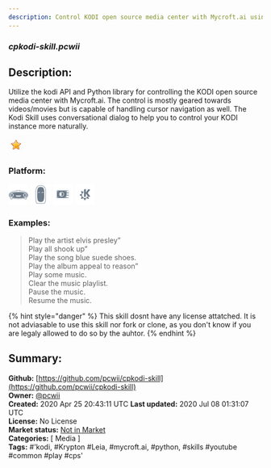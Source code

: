```yaml
---
description: Control KODI open source media center with Mycroft.ai using the Common Play architecture
---
```


### _cpkodi-skill.pcwii_  
## Description:  
Utilize the kodi API and Python library for controlling the KODI open source media center with Mycroft.ai. The control is mostly geared towards videos/movies but is capable of handling cursor navigation as well.
The Kodi Skill uses conversational dialog to help you to control your KODI instance more naturally.  
  
![](../.gitbook/assets/star.png)  
  
### Platform:  
 ![Mark I](../.gitbook/assets/mark-1-icon.png)  ![Mark II](../.gitbook/assets/mark-2-icon.png)  ![Picroft](../.gitbook/assets/picroft-icon.png)  ![plasmoid](../.gitbook/assets/kde.png)   
### Examples:  
> Play the artist elvis presley”  
> Play all shook up”  
> Play the song blue suede shoes.  
> Play the album appeal to reason”  
> Play some music.  
> Clear the music playlist.  
> Pause the music.  
> Resume the music.  
  
{% hint style="danger" %}
This skill dosnt have any license attatched. It is not adviasable to use this skill nor fork or clone, as you don't know if you are legaly allowed to do so by the auhtor.
{% endhint %}
  
## Summary:  
**Github:** [https://github.com/pcwii/cpkodi-skill](https://github.com/pcwii/cpkodi-skill)  
**Owner:** [@pcwii](https://github.com/pcwii)  
**Created:** 2020 Apr 25 20:43:11 UTC  **Last updated:** 2020 Jul 08 01:31:07 UTC  
**License:** No License  
**Market status:** [Not in Market](https://market.mycroft.ai/skill/)  
**Categories:** [ Media ]   
**Tags:** \#'kodi, \#Krypton \#Leia, \#mycroft.ai, \#python, \#skills \#youtube \#common \#play \#cps'   
